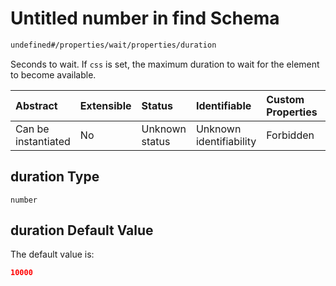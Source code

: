 # Untitled number in find Schema

```txt
undefined#/properties/wait/properties/duration
```

Seconds to wait. If `css` is set, the maximum duration to wait for the element to become available.

| Abstract            | Extensible | Status         | Identifiable            | Custom Properties | Additional Properties | Access Restrictions | Defined In                                                           |
| :------------------ | :--------- | :------------- | :---------------------- | :---------------- | :-------------------- | :------------------ | :------------------------------------------------------------------- |
| Can be instantiated | No         | Unknown status | Unknown identifiability | Forbidden         | Allowed               | none                | [find\_v1.schema.json\*](find_v1.schema.json "open original schema") |

## duration Type

`number`

## duration Default Value

The default value is:

```json
10000
```
